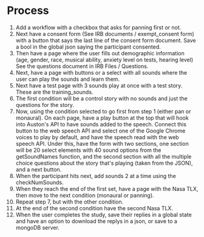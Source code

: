 # Process

1. Add a workflow with a checkbox that asks for panning first or not.
2. Next have a consent form (See IRB documents / exempt_consent form) with a button that says the last line of the consent form document. Save a bool in the global json saying the participant consented.
3. Then have a page where the user fills out demographic information (age, gender, race, musical ability, anxiety level on tests, hearing level) See the questions document in IRB Files / Questions.
4. Next, have a page with buttons or a select with all sounds where the user can play the sounds and learn them.
5. Next have a test page with 3 sounds play at once with a test story. These are the training_sounds.
6. The first condition will be a control story with no sounds and just the questions for the story.
7. Now, using the condition selected to go first from step 1 (either pan or monaural). On each page, have a play button at the top that will hook into Auston's API to have sounds added to the speech. Connect this button to the web speech API and select one of the Google Chrome voices to play by default, and have the speech read with the web speech API. Under this, have the form with two sections, one section will be 20 select elements with 40 sound options from the getSoundNames function, and the second section with all the multiple choice questions about the story that's playing (taken from the JSON), and a next button.
8. When the participant hits next, add sounds 2 at a time using the checkNumSounds.
9. When they reach the end of the first set, have a page with the Nasa TLX, then move to the next condition (monaural or panning).
10. Repeat step 7, but with the other condition.
11. At the end of the second condition have the second Nasa TLX.
12. When the user completes the study, save their replies in a global state and have an option to download the replys in a json, or save to a mongoDB server.

